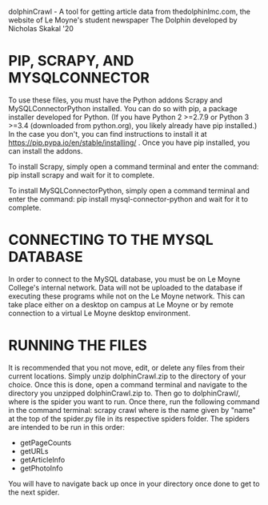 dolphinCrawl - A tool for getting article data from thedolphinlmc.com, the website of Le Moyne's student newspaper The Dolphin
developed by Nicholas Skakal '20


PIP, SCRAPY, AND MYSQLCONNECTOR
===============================
To use these files, you must have the Python addons Scrapy and MySQLConnectorPython installed. You can do so with pip, a package installer developed for Python. (If you have Python 2 >=2.7.9 or Python 3 >=3.4 (downloaded from python.org), you likely already have pip installed.) In the case you don't, you can find instructions to install it at
https://pip.pypa.io/en/stable/installing/ .
Once you have pip installed, you can install the addons.

To install Scrapy, simply open a command terminal and enter the command:
pip install scrapy
and wait for it to complete.

To install MySQLConnectorPython, simply open a command terminal and enter the command:
pip install mysql-connector-python
and wait for it to complete.

CONNECTING TO THE MYSQL DATABASE
================================
In order to connect to the MySQL database, you must be on Le Moyne College's internal network. Data will not be uploaded to the database if executing these programs while not on the Le Moyne network. This can take place either on a desktop on campus at Le Moyne or by remote connection to a virtual Le Moyne desktop environment.

RUNNING THE FILES
=================
It is recommended that you not move, edit, or delete any files from their current locations. Simply unzip dolphinCrawl.zip to the directory of your choice.
Once this is done, open a command terminal and navigate to the directory you unzipped dolphinCrawl.zip to. Then go to dolphinCrawl/<spider>, where <spider> is the spider you want to run. Once there, run the following command in the command terminal:
scrapy crawl <spider-name>
where <spider-name> is the name given by "name" at the top of the spider.py file in its respective spiders folder.
The spiders are intended to be run in this order:
- getPageCounts
- getURLs
- getArticleInfo
- getPhotoInfo

You will have to navigate back up once in your directory once done to get to the next spider.
